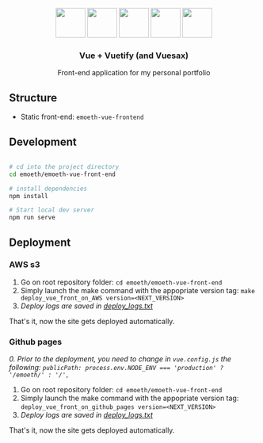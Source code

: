 <p align="center">
  <p align="center">
    <img src="https://upload.wikimedia.org/wikipedia/commons/thumb/9/95/Vue.js_Logo_2.svg/1024px-Vue.js_Logo_2.svg.png" height="60">
    <img src="https://static.thenounproject.com/png/2663763-200.png" height="60">
    <img src="https://seeklogo.com/images/V/vuetify-logo-3BCF73C928-seeklogo.com.png" height="60" padding-left="10">
    <img src="https://static.thenounproject.com/png/2663763-200.png" height="60">
    <img src="https://vuesax.com/logos/logo-vuesax-svg-7.svg" height="60" padding-left="10">
  </div>
  
  <h3 align="center">Vue + Vuetify (and Vuesax)</h3>
  <p align="center">Front-end application for my personal portfolio<p>
</p>

## Structure
- Static front-end: `emoeth-vue-frontend`


## Development

```bash

# cd into the project directory
cd emoeth/emoeth-vue-front-end

# install dependencies
npm install

# Start local dev server
npm run serve
```


## Deployment
### AWS s3

1. Go on root repository folder: `cd emoeth/emoeth-vue-front-end`
2. Simply launch the make command with the appopriate version tag: `make deploy_vue_front_on_AWS version=<NEXT_VERSION>`
3. *Deploy logs are saved in [deploy_logs.txt](./deploy_logs.txt)*

That's it, now the site gets deployed automatically.

### Github pages
*0. Prior to the deployment, you need to change in `vue.config.js` the following: `publicPath: process.env.NODE_ENV === 'production' ? '/emoeth/' : '/',`*
1. Go on root repository folder: `cd emoeth/emoeth-vue-front-end`
2. Simply launch the make command with the appopriate version tag: `deploy_vue_front_on_github_pages version=<NEXT_VERSION>`
3. *Deploy logs are saved in [deploy_logs.txt](./deploy_logs.txt)*

That's it, now the site gets deployed automatically.
